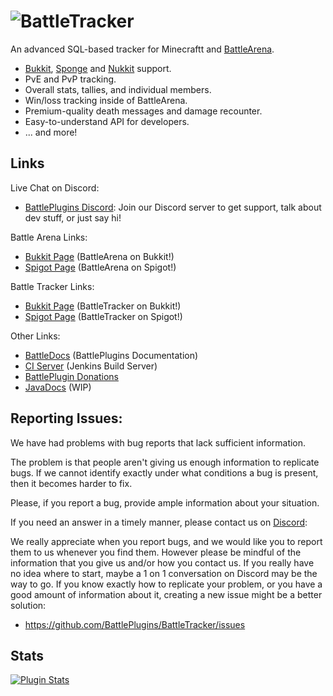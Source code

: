 ![BattleTracker](https://wiki.battleplugins.org/images/0/0c/BattleTracker.png "BattleTracker")
==========

An advanced SQL-based tracker for Minecraftt and [BattleArena](https://github.com/BattlePlugins/BattleArena). 
* [Bukkit](http://bukkit.org), [Sponge](https://www.spongepowered.org/) and [Nukkit](https://nukkitx.com/) support.
* PvE and PvP tracking.
* Overall stats, tallies, and individual members.
* Win/loss tracking inside of BattleArena.
* Premium-quality death messages and damage recounter.
* Easy-to-understand API for developers.
* ... and more!

Links
------------
Live Chat on Discord:
* [BattlePlugins Discord](https://discord.gg/tMVPVJf): Join our Discord server to get support, talk about dev stuff, or just say hi!


Battle Arena Links:
* [Bukkit Page](https://dev.bukkit.org/projects/battlearena) (BattleArena on Bukkit!)
* [Spigot Page](http://spigotmc.org/resources/battlearena.2164/) (BattleArena on Spigot!)

Battle Tracker Links:
* [Bukkit Page](http://dev.bukkit.org/projects/battletracker/) (BattleTracker on Bukkit!)
* [Spigot Page](http://spigotmc.org/resources/battletracker.2165/) (BattleTracker on Spigot!)

Other Links:
* [BattleDocs](http://docs.battleplugins.org) (BattlePlugins Documentation)
* [CI Server](http://ci.battleplugins.org/job/BattlePlugins/job/BattleTracker/) (Jenkins Build Server)
* [BattlePlugin Donations](https://www.patreon.com/battleplugins)
* [JavaDocs](http://rainbowcraft.sytes.net/javadocs/battletracker/apidocs/) (WIP)

Reporting Issues:
---------
We have had problems with bug reports that lack sufficient information.


The problem is that people aren't giving us enough information to 
replicate bugs. If we cannot identify exactly under what conditions 
a bug is present, then it becomes harder to fix. 

Please, if you report a bug, provide ample information about your situation. 


If you need an answer in a timely manner, please contact us on [Discord](https://discord.gg/tMVPVJf): 

We really appreciate when you report bugs, and we would like you to report them to us whenever you find them.
However please be mindful of the information that you give us and/or how you contact us. If you really have no 
idea where to start, maybe a 1 on 1 conversation on Discord may be the way to go. If you know exactly how to replicate your problem, or 
you have a good amount of information about it, creating a new issue might be a better solution:


* https://github.com/BattlePlugins/BattleTracker/issues

Stats
------------
[![Plugin Stats](https://bstats.org/signatures/bukkit/BattleTracker.svg "Plugin Stats")](https://bstats.org/plugin/bukkit/BattleTracker)
